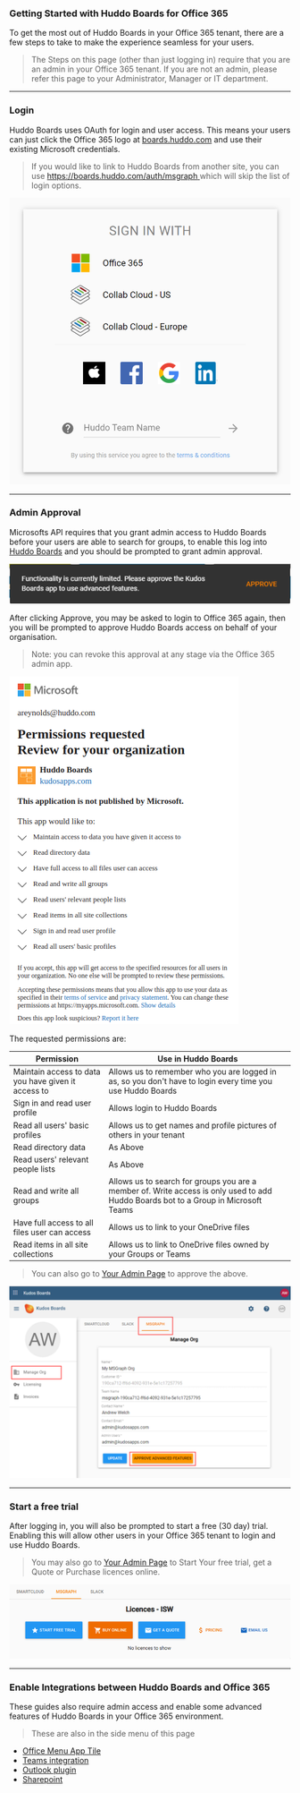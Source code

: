 ### Getting Started with Huddo Boards for Office 365

To get the most out of Huddo Boards in your Office 365 tenant, there are a few steps to take to make the experience seamless for your users.

> The Steps on this page (other than just logging in) require that you are an admin in your Office 365 tenant. If you are not an admin, please refer this page to your Administrator, Manager or IT department.

---

### Login

Huddo Boards uses OAuth for login and user access. This means your users can just click the Office 365 logo at [boards.huddo.com](https://boards.huddo.com) and use their existing Microsoft credentials.

> If you would like to link to Huddo Boards from another site, you can use [https://boards.huddo.com/auth/msgraph ](https://boards.huddo.com/auth/msgraph) which will skip the list of login options.

![Login Page](/assets/msgraph/sign_in.png)

---

### Admin Approval

Microsofts API requires that you grant admin access to Huddo Boards before your users are able to search for groups, to enable this log into [Huddo Boards](https://boards.huddo.com) and you should be prompted to grant admin approval.

![Approval Toast](/assets/msgraph/approval.png)

After clicking Approve, you may be asked to login to Office 365 again, then you will be prompted to approve Huddo Boards access on behalf of your organisation.

> Note: you can revoke this approval at any stage via the Office 365 admin app.

![Approval Prompt](/assets/msgraph/approval2.png)

The requested permissions are:

| Permission                                          | Use in Huddo Boards                                                                                                                 |
| --------------------------------------------------- | ----------------------------------------------------------------------------------------------------------------------------------- |
| Maintain access to data you have given it access to | Allows us to remember who you are logged in as, so you don't have to login every time you use Huddo Boards                          |
| Sign in and read user profile                       | Allows login to Huddo Boards                                                                                                        |
| Read all users' basic profiles                      | Allows us to get names and profile pictures of others in your tenant                                                                |
| Read directory data                                 | As Above                                                                                                                            |
| Read users' relevant people lists                   | As Above                                                                                                                            |
| Read and write all groups                           | Allows us to search for groups you are a member of. Write access is only used to add Huddo Boards bot to a Group in Microsoft Teams |
| Have full access to all files user can access       | Allows us to link to your OneDrive files                                                                                            |
| Read items in all site collections                  | Allows us to link to OneDrive files owned by your Groups or Teams                                                                   |

> You can also go to [Your Admin Page](https://boards.huddo.com/admin/clients/manage) to approve the above.

![Manage Client](/assets/msgraph/manage-org.png)

---

### Start a free trial

After logging in, you will also be prompted to start a free (30 day) trial. Enabling this will allow other users in your Office 365 tenant to login and use Huddo Boards.

> You may also go to [Your Admin Page](https://boards.huddo.com/admin/licences/manage) to Start Your free trial, get a Quote or Purchase licences online.

![Manage Licences](/assets/msgraph/licences.png)

---

### Enable Integrations between Huddo Boards and Office 365

These guides also require admin access and enable some advanced features of Huddo Boards in your Office 365 environment.

> These are also in the side menu of this page

- [Office Menu App Tile](/boards/msgraph/custom-tiles/)
- [Teams integration](/boards/msgraph/teams/)
- [Outlook plugin](/boards/msgraph/outlook/)
- [Sharepoint](/boards/msgraph/sharepoint/)
